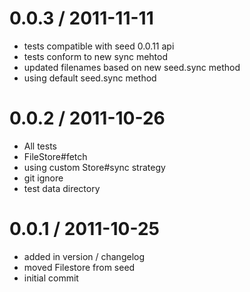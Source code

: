 
0.0.3 / 2011-11-11 
==================

  * tests compatible with seed 0.0.11 api
  * tests conform to new sync mehtod
  * updated filenames based on new seed.sync method
  * using default seed.sync method

0.0.2 / 2011-10-26 
==================

  * All tests
  * FileStore#fetch
  * using custom Store#sync strategy
  * git ignore
  * test data directory

0.0.1 / 2011-10-25 
==================

  * added in version / changelog
  * moved Filestore from seed
  * initial commit
